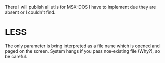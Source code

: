 There I will publish all utils for MSX-DOS I have to implement due they are absent or I couldn't find.

# LESS
The only parameter is being interpreted as a file name which is opened and paged on the screen. System hangs if you pass non-existing file (Why?), so be careful.